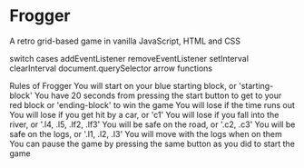 # Frogger

A retro grid-based game in vanilla JavaScript, HTML and CSS

switch
cases
addEventListener
removeEventListener
setInterval
clearInterval
document.querySelector
arrow functions


Rules of Frogger
You will start on your blue starting block, or 'starting-block'
You have 20 seconds from pressing the start button to get to your red block or 'ending-block' to win the game
You will lose if the time runs out
You will lose if you get hit by a car, or 'c1'
You will lose if you fall into the river, or '.l4, .l5, .lf2, .lf3'
You will be safe on the road, or '.c2, .c3'
You will be safe on the logs, or '.l1, .l2, .l3'
You will move with the logs when on them
You can pause the game by pressing the same button as you did to start the game
